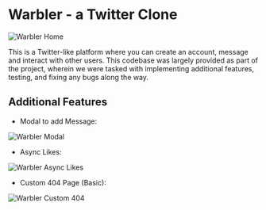 # Warbler - a Twitter Clone
![Warbler Home](https://github.com/jwhudnall/Springboard-Software-Engineering-Bootcamp/blob/main/26-Twitter-Clone/static/images/warbler-home.png)

This is a Twitter-like platform where you can create an account, message and interact with other users. This codebase was largely provided as part of the project, wherein we were tasked with implementing additional features, testing, and fixing any bugs along the way.

## Additional Features
- Modal to add Message:

![Warbler Modal](https://github.com/jwhudnall/Springboard-Software-Engineering-Bootcamp/blob/main/26-Twitter-Clone/static/images/warbler-modal.png)

- Async Likes:

![Warbler Async Likes](https://github.com/jwhudnall/Springboard-Software-Engineering-Bootcamp/blob/main/26-Twitter-Clone/static/images/warbler-async.png)

- Custom 404 Page (Basic):

![Warbler Custom 404](https://github.com/jwhudnall/Springboard-Software-Engineering-Bootcamp/blob/main/26-Twitter-Clone/static/images/warbler-custom-404.png)